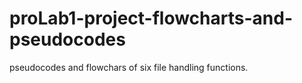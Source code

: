 # proLab1-project-flowcharts-and-pseudocodes
pseudocodes and flowchars of six file handling functions.  
